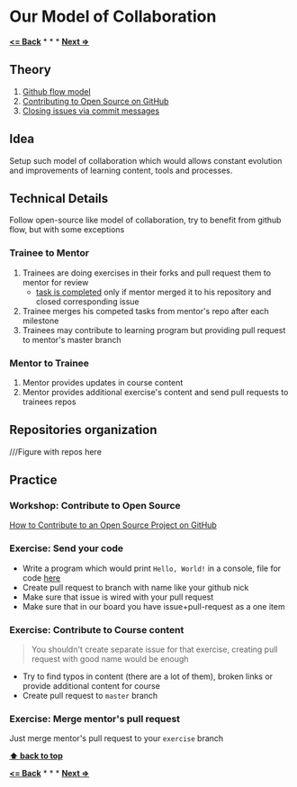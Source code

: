 # Our Model of Collaboration

**[<= Back](../05-git-and-github/tools-for-development.md)**		*	*	*	**[Next =>](../../01-syntax/00-intro/intro.md)**

## Theory

1. [Github flow model](https://guides.github.com/introduction/flow/)
1. [Contributing to Open Source on GitHub](https://guides.github.com/activities/contributing-to-open-source/)
1. [Closing issues via commit messages](https://help.github.com/articles/closing-issues-via-commit-messages/)

## Idea

Setup such model of collaboration which would  allows constant evolution and improvements of
learning content, tools and processes.

## Technical Details

Follow  open-source like model of collaboration, try to benefit from github flow,
but with some exceptions


### Trainee to Mentor

1. Trainees are doing exercises in their forks and pull request them to mentor for review
    * [task is completed](http://c2.com/cgi/wiki?TaskCompleteDefinition) only if mentor merged it to his repository and closed corresponding issue
1. Trainee merges his competed tasks from mentor's repo after each milestone
1. Trainees may contribute to learning program but providing pull request to mentor's master branch

### Mentor to Trainee

1. Mentor provides updates in course content
1. Mentor provides additional exercise's content and send pull requests to trainees repos


## Repositories organization

///Figure with repos  here

## Practice

### Workshop: Contribute to Open Source 

[How to Contribute to an Open Source Project on GitHub](https://egghead.io/series/how-to-contribute-to-an-open-source-project-on-github)

### Exercise: Send your code

* Write a program which would print `Hello, World!` in a console, file for code [here](./helloWorld.js) 
* Create pull request to branch with name like your github nick
* Make sure that issue is wired with your pull request
* Make sure that in our board you have issue+pull-request as a one item

### Exercise: Contribute to Course content

> You shouldn't create separate issue for that exercise, creating pull request with good name would be enough 

* Try to find typos in content (there are a lot of them), broken links or provide additional content for course
* Create pull request to `master` branch

### Exercise: Merge mentor's pull request

Just merge mentor's pull request to your `exercise` branch

**[⬆ back to top](#our-model-of-collaboration)**

**[<= Back](../05-git-and-github/tools-for-development.md)**		*	*	*	**[Next =>](../../01-syntax/00-intro/intro.md)**

